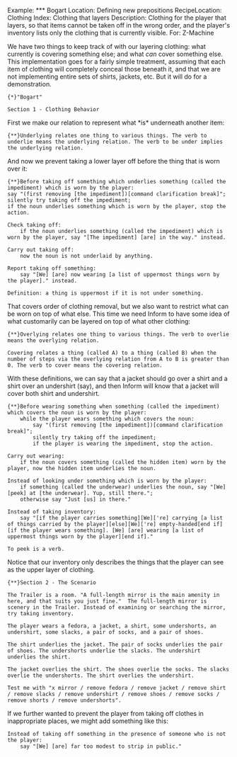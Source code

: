 Example: *** Bogart
Location: Defining new prepositions
RecipeLocation: Clothing
Index: Clothing that layers
Description: Clothing for the player that layers, so that items cannot be taken off in the wrong order, and the player's inventory lists only the clothing that is currently visible.
For: Z-Machine

  
We have two things to keep track of with our layering clothing: what currently is covering something else; and what *can* cover something else. This implementation goes for a fairly simple treatment, assuming that each item of clothing will completely conceal those beneath it, and that we are not implementing entire sets of shirts, jackets, etc. But it will do for a demonstration.

  

``` inform7
{*}"Bogart"

Section 1 - Clothing Behavior
```

  
First we make our relation to represent what \*is\* underneath another item:

  

``` inform7
{**}Underlying relates one thing to various things. The verb to underlie means the underlying relation. The verb to be under implies the underlying relation.
```

  
And now we prevent taking a lower layer off before the thing that is worn over it:

  

``` inform7
{**}Before taking off something which underlies something (called the impediment) which is worn by the player:
say "(first removing [the impediment])[command clarification break]";
silently try taking off the impediment;
if the noun underlies something which is worn by the player, stop the action.

Check taking off:
	if the noun underlies something (called the impediment) which is worn by the player, say "[The impediment] [are] in the way." instead.

Carry out taking off:
	now the noun is not underlaid by anything.

Report taking off something:
	say "[We] [are] now wearing [a list of uppermost things worn by the player]." instead.

Definition: a thing is uppermost if it is not under something.
```

  
That covers order of clothing removal, but we also want to restrict what can be worn on top of what else. This time we need Inform to have some idea of what customarily can be layered on top of what other clothing:

  

``` inform7
{**}Overlying relates one thing to various things. The verb to overlie means the overlying relation.

Covering relates a thing (called A) to a thing (called B) when the number of steps via the overlying relation from A to B is greater than 0. The verb to cover means the covering relation.
```

  
With these definitions, we can say that a jacket should go over a shirt and a shirt over an undershirt (say), and then Inform will know that a jacket will cover both shirt and undershirt.

  

``` inform7
{**}Before wearing something when something (called the impediment) which covers the noun is worn by the player:
	while the player wears something which covers the noun:
		say "(first removing [the impediment])[command clarification break]";
		silently try taking off the impediment;
		if the player is wearing the impediment, stop the action.

Carry out wearing:
	if the noun covers something (called the hidden item) worn by the player, now the hidden item underlies the noun.

Instead of looking under something which is worn by the player:
	if something (called the underwear) underlies the noun, say "[We] [peek] at [the underwear]. Yup, still there.";
	otherwise say "Just [us] in there."

Instead of taking inventory:
	say "[if the player carries something][We]['re] carrying [a list of things carried by the player][else][We]['re] empty-handed[end if][if the player wears something]. [We] [are] wearing [a list of uppermost things worn by the player][end if]."

To peek is a verb.
```

  
Notice that our inventory only describes the things that the player can see as the upper layer of clothing.

  

``` inform7
{**}Section 2 - The Scenario

The Trailer is a room. "A full-length mirror is the main amenity in here, and that suits you just fine."  The full-length mirror is scenery in the Trailer. Instead of examining or searching the mirror, try taking inventory.

The player wears a fedora, a jacket, a shirt, some undershorts, an undershirt, some slacks, a pair of socks, and a pair of shoes.

The shirt underlies the jacket. The pair of socks underlies the pair of shoes. The undershorts underlie the slacks. The undershirt underlies the shirt.

The jacket overlies the shirt. The shoes overlie the socks. The slacks overlie the undershorts. The shirt overlies the undershirt.

Test me with "x mirror / remove fedora / remove jacket / remove shirt / remove slacks / remove undershirt / remove shoes / remove socks / remove shorts / remove undershorts".
```

  
If we further wanted to prevent the player from taking off clothes in inappropriate places, we might add something like this:

  

``` inform7
Instead of taking off something in the presence of someone who is not the player:
	say "[We] [are] far too modest to strip in public."
```

